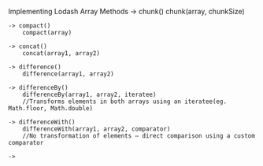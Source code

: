 Implementing Lodash Array Methods
    -> chunk()
        chunk(array, chunkSize)

    -> compact()
        compact(array)

    -> concat()
        concat(array1, array2)

    -> difference()
        difference(array1, array2)
        
    -> differenceBy()
        differenceBy(array1, array2, iteratee) 
        //Transforms elements in both arrays using an iteratee(eg. Math.floor, Math.double)

    -> differenceWith()
        differenceWith(array1, array2, comparator)
        //No transformation of elements — direct comparison using a custom comparator
        
    ->